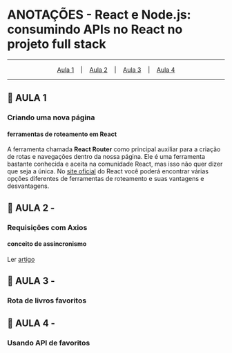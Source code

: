 # ANOTAÇÕES - React e Node.js: consumindo APIs no React no projeto full stack

--- 

<p align="center">
  <a href="#-aula-1">Aula 1</a> &nbsp;&nbsp;&nbsp;|&nbsp;&nbsp;&nbsp;
  <a href="#-aula-2">Aula 2</a> &nbsp;&nbsp;&nbsp;|&nbsp;&nbsp;&nbsp;
  <a href="#-aula-3">Aula 3</a> &nbsp;&nbsp;&nbsp;|&nbsp;&nbsp;&nbsp;
  <a href="#-aula-4">Aula 4</a> 

</p>

---

## 📌 AULA 1
### Criando uma nova página 
#### ferramentas de roteamento em React
A ferramenta chamada **React Router** como principal auxiliar para a criação de rotas e navegações dentro da nossa página. Ele é uma ferramenta bastante conhecida e aceita na comunidade React, mas isso não quer dizer que seja a única. No [site oficial](https://react.dev/community) do React você poderá encontrar várias opções diferentes de ferramentas de roteamento e suas vantagens e desvantagens.


## 📌 AULA 2 - 
### Requisições com Axios
#### conceito de assincronismo
Ler [artigo](https://www.alura.com.br/artigos/async-await-no-javascript-o-que-e-e-quando-usar)

## 📌 AULA 3 - 
### Rota de livros favoritos

## 📌 AULA 4 - 
### Usando API de favoritos
